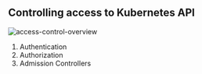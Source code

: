 ## Controlling access to Kubernetes API
![access-control-overview](https://github.com/user-attachments/assets/9d310cea-e7d3-4ba9-91ec-26a833220d34)

1. Authentication
2. Authorization
3. Admission Controllers
